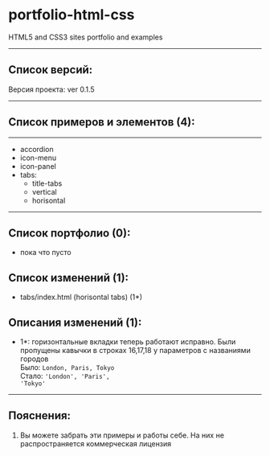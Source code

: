 # portfolio-html-css
HTML5 and CSS3 sites portfolio and examples<br>
<hr>

Список версий:
-
Версия проекта: ver 0.1.5
<hr>

Список примеров и элементов (4):
-
<hr>

- accordion
- icon-menu
- icon-panel
- tabs:
    - title-tabs 
    - vertical
    - horisontal

<hr>

Список портфолио (0):
-

- пока что пусто

Список изменений (1):
-

- tabs/index.html (horisontal tabs) (1*)

Описания изменений (1):
-

- 1*: горизонтальные вкладки теперь работают
исправно. Были пропущены кавычки в строках 16,17,18
у параметров с названиями городов <br>
Было: <code>London, Paris, Tokyo</code><br>
Стало: <code>'London', 'Paris', 'Tokyo'</code>
<hr>

Пояснения:
-
1. Вы можете забрать эти примеры и работы себе.
На них не распространяется коммерческая лицензия